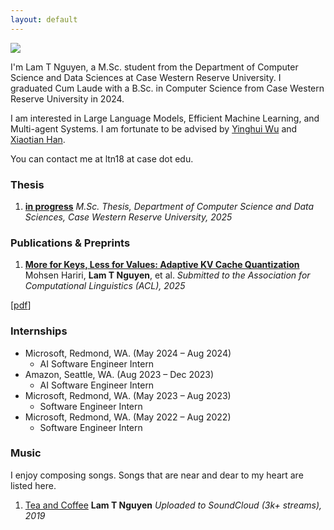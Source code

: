 ```yaml
---
layout: default
---
```


<img class="profile-picture" src="{{site.baseurl}}/{{site.profile-picture}}">

I'm Lam T Nguyen, a M.Sc. student from the Department of Computer Science and Data Sciences at Case Western Reserve University. I graduated Cum Laude with a B.Sc. in Computer Science from Case Western Reserve University in 2024.

I am interested in Large Language Models, Efficient Machine Learning, and Multi-agent Systems. I am fortunate to be advised by [Yinghui Wu](https://yinghwu.github.io) and [Xiaotian Han](https://ahxt.github.io).

You can contact me at ltn18 at case dot edu.

### Thesis
1. [**in progress**]()
*M.Sc. Thesis, Department of Computer Science and Data Sciences, Case Western Reserve University, 2025*
<!-- \[[bibtex](bibtex/phd-thesis.txt)\]
\[[pdf (33.4MB)](/papers/thesis.pdf)\]
\[[talk](https://youtu.be/0qSzzafpmxo)\] -->

### Publications & Preprints

1. [**More for Keys, Less for Values: Adaptive KV Cache Quantization**](https://openreview.net)
Mohsen Hariri, **Lam T Nguyen**, et al.
*Submitted to the Association for Computational Linguistics (ACL), 2025*
<!-- \[[bibtex](bibtex/icra21.txt)\] -->
\[[pdf](/papers/icra21.pdf)\]
<!-- \[[code](https://github.com/xuningy/planning_arch)\] -->
<!-- \[[talk](https://youtu.be/XNVsO4b2sw4)\] -->
<!-- [<a class="gif-link" id="icra21">gif</a>] -->
<!-- <img class="gif" id="icra21-gif" src="assets/gifs/icra21.gif"/> -->

### Internships
- Microsoft, Redmond, WA. (May 2024 – Aug 2024)  
  - AI Software Engineer Intern 
- Amazon, Seattle, WA. (Aug 2023 – Dec 2023)  
  - AI Software Engineer Intern  
- Microsoft, Redmond, WA. (May 2023 – Aug 2023)  
  - Software Engineer Intern  
- Microsoft, Redmond, WA. (May 2022 – Aug 2022)  
  - Software Engineer Intern  

### Music
I enjoy composing songs. Songs that are near and dear to my heart are listed here.

1. [Tea and Coffee](https://on.soundcloud.com/abgfMbMrcV9uYuDU7) 
**Lam T Nguyen**
*Uploaded to SoundCloud (3k+ streams), 2019*

<!-- <div class="rowofposts">

{% for post in site.posts %}
  {% if post.category == "music" %}

      {% include postbox-nosnippet.html %}
      {% endif %}
    {% endfor %}

</div> -->
